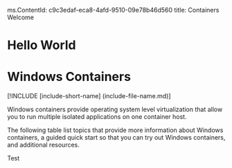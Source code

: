 ms.ContentId: c9c3edaf-eca8-4afd-9510-09e78b46d560
title: Containers Welcome

# Hello World

# Windows Containers

[!INCLUDE [include-short-name] (include-file-name.md)]

Windows containers provide operating system level virtualization that allow you to run multiple isolated applications on one container host.

The following table list topics that provide more information about Windows containers, a guided quick start so that you can try out Windows containers, and additional resources.

Test




<!--HONumber=Jan16_HO2-->
